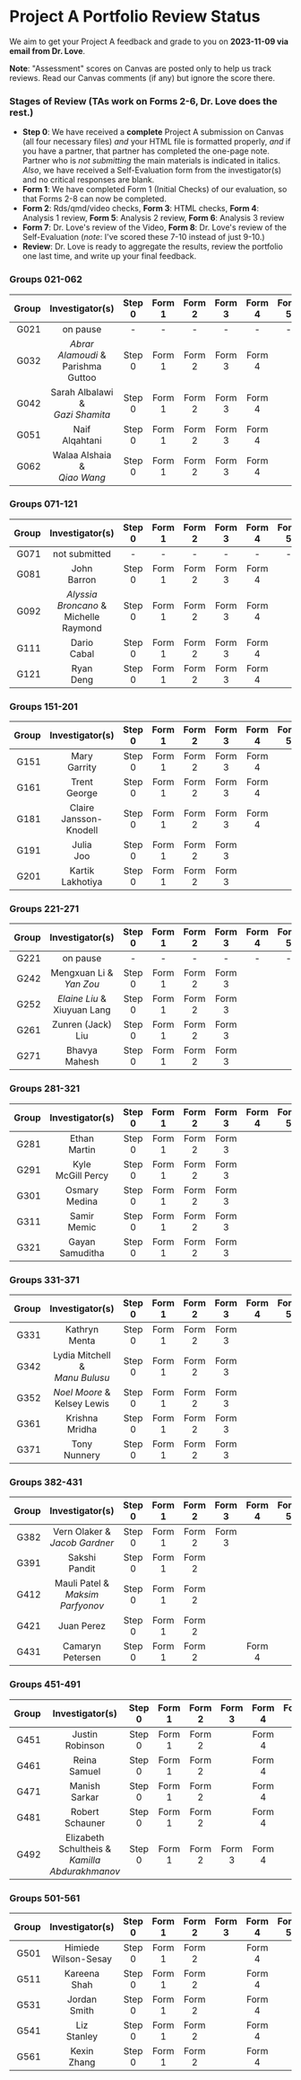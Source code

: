 # Project A Portfolio Review Status

We aim to get your Project A feedback and grade to you on **2023-11-09 via email from Dr. Love**. 

**Note**: "Assessment" scores on Canvas are posted only to help us track reviews. Read our Canvas comments (if any) but ignore the score there.

### Stages of Review (TAs work on Forms 2-6, Dr. Love does the rest.)

- **Step 0**: We have received a **complete** Project A submission on Canvas (all four necessary files) *and* your HTML file is formatted properly, *and* if you have a partner, that partner has completed the one-page note. Partner who is *not submitting* the main materials is indicated in italics. *Also*, we have received a Self-Evaluation form from the investigator(s) and no critical responses are blank.
- **Form 1**: We have completed Form 1 (Initial Checks) of our evaluation, so that Forms 2-8 can now be completed.
- **Form 2**: Rds/qmd/video checks, **Form 3**: HTML checks, **Form 4**: Analysis 1 review, **Form 5**: Analysis 2 review, **Form 6**: Analysis 3 review
- **Form 7**: Dr. Love's review of the Video, **Form 8**: Dr. Love's review of the Self-Evaluation (*note*: I've scored these 7-10 instead of just 9-10.)
- **Review**: Dr. Love is ready to aggregate the results, review the portfolio one last time, and write up your final feedback.

### Groups 021-062

Group | Investigator(s) | Step 0 | Form 1 | Form 2 | Form 3 | Form 4 | Form 5 | Form 6 | Form 7 | Form 8 | Review |
-----: | :-------------------------: | :-----: | :-----: | :-----: | :-----: | :-----: | :-----: | :-----: | :-----: | :-----: | :-----: |
G021 | on pause | - | - | - | - | - | - | - | - | - | - |
G032 | *Abrar Alamoudi* & <br /> Parishma Guttoo | Step 0 | Form 1 | Form 2 | Form 3 | Form 4 | | | | Form 8 |
G042 | Sarah Albalawi & <br /> *Gazi Shamita* | Step 0 | Form 1 | Form 2 | Form 3 | Form 4 | | | | Form 8 |
G051 | Naif <br /> Alqahtani | Step 0 | Form 1 | Form 2 | Form 3 | Form 4 |
G062 | Walaa Alshaia & <br /> *Qiao Wang* | Step 0 | Form 1 | Form 2 | Form 3 | Form 4 | | | | Form 8 |

### Groups 071-121

Group | Investigator(s) | Step 0 | Form 1 | Form 2 | Form 3 | Form 4 | Form 5 | Form 6 | Form 7 | Form 8 | Review |
-----: | :-------------------------: | :-----: | :-----: | :-----: | :-----: | :-----: | :-----: | :-----: | :-----: | :-----: | :-----: |
G071 | not submitted | - | - | - | - | - | - | - | - | - | - |
G081 | John <br /> Barron | Step 0 | Form 1 | Form 2 | Form 3 | Form 4 | | | | Form 8 | 
G092 | *Alyssia Broncano* & <br /> Michelle Raymond | Step 0 | Form 1 | Form 2 | Form 3 | Form 4 | | Form 6 | | Form 8 |
G111 | Dario <br /> Cabal | Step 0 | Form 1 | Form 2 | Form 3 | Form 4 | | | | Form 8 | 
G121 | Ryan <br /> Deng | Step 0 | Form 1 | Form 2 | Form 3 | Form 4 | | | | Form 8 | 

### Groups 151-201

Group | Investigator(s) | Step 0 | Form 1 | Form 2 | Form 3 | Form 4 | Form 5 | Form 6 | Form 7 | Form 8 | Review |
-----: | :-------------------------: | :-----: | :-----: | :-----: | :-----: | :-----: | :-----: | :-----: | :-----: | :-----: | :-----: |
G151 | Mary <br /> Garrity | Step 0 | Form 1 | Form 2 | Form 3 | Form 4 | | | | Form 8 |
G161 | Trent <br /> George | Step 0 | Form 1 | Form 2 | Form 3 | Form 4 | | | | Form 8 |
G181 | Claire <br /> Jansson-Knodell | Step 0 | Form 1 | Form 2 | Form 3 | Form 4 | | | | Form 8 |
G191 | Julia <br /> Joo | Step 0 | Form 1 | Form 2 | Form 3 |
G201 | Kartik <br /> Lakhotiya | Step 0 | Form 1 | Form 2 | Form 3 |

### Groups 221-271

Group | Investigator(s) | Step 0 | Form 1 | Form 2 | Form 3 | Form 4 | Form 5 | Form 6 | Form 7 | Form 8 | Review |
-----: | :-------------------------: | :-----: | :-----: | :-----: | :-----: | :-----: | :-----: | :-----: | :-----: | :-----: | :-----: |
G221 | on pause | - | - | - | - | - | - | - | - | - | - |
G242 | Mengxuan Li & <br /> *Yan Zou* | Step 0 | Form 1 | Form 2 | Form 3 | | | | | Form 8 |
G252 | *Elaine Liu* & <br /> Xiuyuan Lang | Step 0 | Form 1 | Form 2 | Form 3 | | | | | Form 8 |
G261 | Zunren (Jack) <br /> Liu | Step 0 | Form 1 | Form 2 | Form 3 | | | | | Form 8 |
G271 | Bhavya <br /> Mahesh | Step 0 | Form 1 | Form 2 | Form 3 |

### Groups 281-321

Group | Investigator(s) | Step 0 | Form 1 | Form 2 | Form 3 | Form 4 | Form 5 | Form 6 | Form 7 | Form 8 | Review |
-----: | :-------------------------: | :-----: | :-----: | :-----: | :-----: | :-----: | :-----: | :-----: | :-----: | :-----: | :-----: |
G281 | Ethan <br /> Martin | Step 0 | Form 1 | Form 2 | Form 3 |
G291 | Kyle <br /> McGill Percy | Step 0 | Form 1 | Form 2 | Form 3 | | | | | Form 8 |
G301 | Osmary <br /> Medina | Step 0 | Form 1 | Form 2 | Form 3 | | | | | Form 8 |
G311 | Samir <br /> Memic | Step 0 | Form 1 | Form 2 | Form 3 | | | | | Form 8 |
G321 | Gayan <br /> Samuditha | Step 0 | Form 1 | Form 2 | Form 3 | | | | | Form 8 |

### Groups 331-371

Group | Investigator(s) | Step 0 | Form 1 | Form 2 | Form 3 | Form 4 | Form 5 | Form 6 | Form 7 | Form 8 | Review |
-----: | :-------------------------: | :-----: | :-----: | :-----: | :-----: | :-----: | :-----: | :-----: | :-----: | :-----: | :-----: |
G331 | Kathryn <br /> Menta | Step 0 | Form 1 | Form 2 | Form 3 |
G342 | Lydia Mitchell & <br /> *Manu Bulusu* | Step 0 | Form 1 | Form 2 | Form 3 | | | | | Form 8 |
G352 | *Noel Moore* & <br /> Kelsey Lewis | Step 0 | Form 1 | Form 2 | Form 3 | | | | | Form 8 |
G361 | Krishna <br /> Mridha | Step 0 | Form 1 | Form 2 | Form 3 | | | | | Form 8
G371 | Tony <br /> Nunnery | Step 0 | Form 1 | Form 2 | Form 3 | | | | | Form 8

### Groups 382-431

Group | Investigator(s) | Step 0 | Form 1 | Form 2 | Form 3 | Form 4 | Form 5 | Form 6 | Form 7 | Form 8 | Review |
-----: | :-------------------------: | :-----: | :-----: | :-----: | :-----: | :-----: | :-----: | :-----: | :-----: | :-----: | :-----: |
G382 | Vern Olaker & <br /> *Jacob Gardner* | Step 0 | Form 1 | Form 2 | Form 3 | | | | | Form 8 |
G391 | Sakshi <br /> Pandit | Step 0 | Form 1 |Form 2 | | | | | | Form 8 |
G412 | Mauli Patel & <br /> *Maksim Parfyonov* | Step 0 | Form 1 | Form 2 | | | | | | Form 8 |
G421 | Juan Perez | Step 0 | Form 1 | Form 2 | | | | | | Form 8 |
G431 | Camaryn <br /> Petersen | Step 0 | Form 1 | Form 2 | | Form 4 | | Form 6 | 

### Groups 451-491

Group | Investigator(s) | Step 0 | Form 1 | Form 2 | Form 3 | Form 4 | Form 5 | Form 6 | Form 7 | Form 8 | Review |
-----: | :-------------------------: | :-----: | :-----: | :-----: | :-----: | :-----: | :-----: | :-----: | :-----: | :-----: | :-----: |
G451 | Justin <br /> Robinson | Step 0 | Form 1 | Form 2 | | Form 4 | | Form 6 | | Form 8 |
G461 | Reina <br /> Samuel | Step 0 | Form 1 | Form 2 | | Form 4 | | Form 6 | | Form 8 |
G471 | Manish <br /> Sarkar | Step 0 | Form 1 | Form 2 | | Form 4 | | Form 6 | | Form 8 |
G481 | Robert <br /> Schauner | Step 0 | Form 1 | Form 2 | | Form 4 | | Form 6 | | Form 8 |
G492 | Elizabeth <br /> Schultheis & <br /> *Kamilla* <br /> *Abdurakhmanov* | Step 0 | Form 1 | Form 2 | Form 3 | Form 4 | | | | Form 8 |

### Groups 501-561

Group | Investigator(s) | Step 0 | Form 1 | Form 2 | Form 3 | Form 4 | Form 5 | Form 6 | Form 7 | Form 8 | Review |
-----: | :-------------------------: | :-----: | :-----: | :-----: | :-----: | :-----: | :-----: | :-----: | :-----: | :-----: | :-----: |
G501 | Himiede <br /> Wilson-Sesay | Step 0 | Form 1 | Form 2 | | Form 4 | | | | Form 8 |
G511 | Kareena <br /> Shah | Step 0 | Form 1 | Form 2 | | Form 4 | | | | Form 8 |
G531 | Jordan <br /> Smith | Step 0 | Form 1 | Form 2 | | Form 4 |  |  |  | Form 8 |
G541 | Liz <br /> Stanley | Step 0 | Form 1 | Form 2 |  | Form 4  |  |  |  | Form 8 |
G561 | Kexin <br /> Zhang | Step 0 | Form 1 | Form 2 | | Form 4  |  |  |  | Form 8 |

